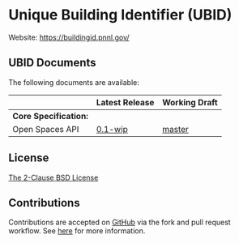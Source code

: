 # Unique Building Identifier (UBID)

Website: https://buildingid.pnnl.gov/

## UBID Documents

The following documents are available:

| | Latest Release | Working Draft |
| - | - | - |
| **Core Specification:** | | |
| Open Spaces API | [0.1-wip](https://github.com/pnnl/buildingid-api-docs/blob/master/api-docs/open-space.yaml) | [master](https://github.com/pnnl/buildingid-api-docs/blob/master/api-docs/open-space.yaml) |

## License

[The 2-Clause BSD License](https://opensource.org/licenses/BSD-2-Clause)

## Contributions

Contributions are accepted on [GitHub](https://github.com/) via the fork and pull request workflow.
See [here](https://help.github.com/articles/using-pull-requests/) for more information.
